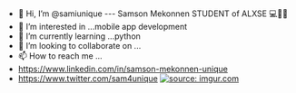 
- 👋 Hi, I’m @samiunique --- Samson Mekonnen STUDENT of ALXSE 💻👨‍💻
- 👀 I’m interested in ...mobile app development 
- 🌱 I’m currently learning ...python
- 💞️ I’m looking to collaborate on ...
- 📫 How to reach me ...
- https://www.linkedin.com/in/samson-mekonnen-unique
- https://www.twitter.com/sam4unique
<a href="https://imgur.com/yHo1bgF"><img src="https://i.imgur.com/yHo1bgF.jpg" title="source: imgur.com" /></a>
<!---
samiunique/samiunique is a ✨ special ✨ repository because its `README.md` (this file) appears on your GitHub profile.
You can click the Preview link to take a look at your changes.
--->
